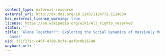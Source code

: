 ```yaml
---
content_type: external-resource
external_url: http://dx.doi.org/10.1145/1124772.1124834
has_external_license_warning: true
license: https://en.wikipedia.org/wiki/All_rights_reserved
status: ''
title: 'Alone Together?": Exploring the Social Dynamics of Massively Multiplayer Online
  Games'
uid: 351f171c-c49f-4780-bcf4-aaf0c0b26740
wayback_url: ''
---
```

